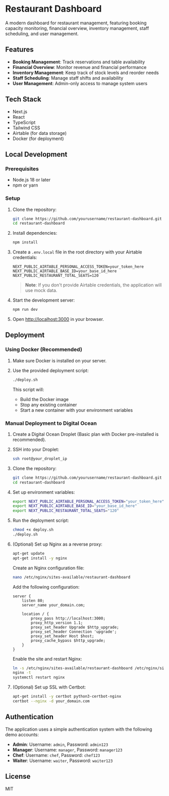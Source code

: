 # Restaurant Dashboard

A modern dashboard for restaurant management, featuring booking capacity monitoring, financial overview, inventory management, staff scheduling, and user management.

## Features

- **Booking Management**: Track reservations and table availability
- **Financial Overview**: Monitor revenue and financial performance
- **Inventory Management**: Keep track of stock levels and reorder needs
- **Staff Scheduling**: Manage staff shifts and availability
- **User Management**: Admin-only access to manage system users

## Tech Stack

- Next.js
- React
- TypeScript
- Tailwind CSS
- Airtable (for data storage)
- Docker (for deployment)

## Local Development

### Prerequisites

- Node.js 18 or later
- npm or yarn

### Setup

1. Clone the repository:
   ```bash
   git clone https://github.com/yourusername/restaurant-dashboard.git
   cd restaurant-dashboard
   ```

2. Install dependencies:
   ```bash
   npm install
   ```

3. Create a `.env.local` file in the root directory with your Airtable credentials:
   ```
   NEXT_PUBLIC_AIRTABLE_PERSONAL_ACCESS_TOKEN=your_token_here
   NEXT_PUBLIC_AIRTABLE_BASE_ID=your_base_id_here
   NEXT_PUBLIC_RESTAURANT_TOTAL_SEATS=120
   ```

   > **Note**: If you don't provide Airtable credentials, the application will use mock data.

4. Start the development server:
   ```bash
   npm run dev
   ```

5. Open [http://localhost:3000](http://localhost:3000) in your browser.

## Deployment

### Using Docker (Recommended)

1. Make sure Docker is installed on your server.

2. Use the provided deployment script:
   ```bash
   ./deploy.sh
   ```

   This script will:
   - Build the Docker image
   - Stop any existing container
   - Start a new container with your environment variables

### Manual Deployment to Digital Ocean

1. Create a Digital Ocean Droplet (Basic plan with Docker pre-installed is recommended).

2. SSH into your Droplet:
   ```bash
   ssh root@your_droplet_ip
   ```

3. Clone the repository:
   ```bash
   git clone https://github.com/yourusername/restaurant-dashboard.git
   cd restaurant-dashboard
   ```

4. Set up environment variables:
   ```bash
   export NEXT_PUBLIC_AIRTABLE_PERSONAL_ACCESS_TOKEN="your_token_here"
   export NEXT_PUBLIC_AIRTABLE_BASE_ID="your_base_id_here"
   export NEXT_PUBLIC_RESTAURANT_TOTAL_SEATS="120"
   ```

5. Run the deployment script:
   ```bash
   chmod +x deploy.sh
   ./deploy.sh
   ```

6. (Optional) Set up Nginx as a reverse proxy:
   ```bash
   apt-get update
   apt-get install -y nginx
   ```

   Create an Nginx configuration file:
   ```bash
   nano /etc/nginx/sites-available/restaurant-dashboard
   ```

   Add the following configuration:
   ```
   server {
       listen 80;
       server_name your_domain.com;

       location / {
           proxy_pass http://localhost:3000;
           proxy_http_version 1.1;
           proxy_set_header Upgrade $http_upgrade;
           proxy_set_header Connection 'upgrade';
           proxy_set_header Host $host;
           proxy_cache_bypass $http_upgrade;
       }
   }
   ```

   Enable the site and restart Nginx:
   ```bash
   ln -s /etc/nginx/sites-available/restaurant-dashboard /etc/nginx/sites-enabled/
   nginx -t
   systemctl restart nginx
   ```

7. (Optional) Set up SSL with Certbot:
   ```bash
   apt-get install -y certbot python3-certbot-nginx
   certbot --nginx -d your_domain.com
   ```

## Authentication

The application uses a simple authentication system with the following demo accounts:

- **Admin**: Username: `admin`, Password: `admin123`
- **Manager**: Username: `manager`, Password: `manager123`
- **Chef**: Username: `chef`, Password: `chef123`
- **Waiter**: Username: `waiter`, Password: `waiter123`

## License

MIT 